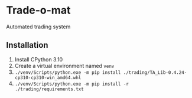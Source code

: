 # Trade-o-mat
Automated trading system

## Installation

1. Install CPython 3.10
2. Create a virtual environment named `venv`
2. `./venv/Scripts/python.exe -m pip install ./trading/TA_Lib-0.4.24-cp310-cp310-win_amd64.whl`
3. `./venv/Scripts/python.exe -m pip install -r ./trading/requirements.txt`
